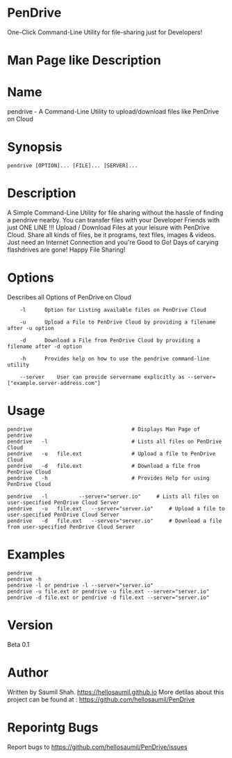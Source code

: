 # PenDrive
One-Click Command-Line Utility for file-sharing just for Developers!

# Man Page like Description

# Name
pendrive - A Command-Line Utility to upload/download files like PenDrive on Cloud

# Synopsis
	pendrive [OPTION]... [FILE]... [SERVER]...

# Description
A Simple Command-Line Utility for file sharing without the hassle of finding a pendrive nearby.
	You can transfer files with your Developer Friends with just ONE LINE !!!
	Upload / Download Files at your leisure with PenDrive Cloud. Share all kinds of files, be it programs, text files, images & videos.
	Just need an Internet Connection and you're Good to Go!
	Days of carying flashdrives are gone!
	Happy File Sharing!

# Options
Describes all Options of PenDrive on Cloud

		-l		Option for Listing available files on PenDrive Cloud

		-u		Upload a File to PenDrive Cloud by providing a filename after -u option

		-d		Download a File from PenDrive Cloud by providing a filename after -d option

		-h		Provides help on how to use the pendrive command-line utility
		
		--server	User can provide servername explicitly as --server=["example.server-address.com"]		

# Usage
	pendrive                				# Displays Man Page of pendrive
	pendrive   -l           				# Lists all files on PenDrive Cloud
	pendrive   -u   file.ext				# Upload a file to PenDrive Cloud
	pendrive   -d   file.ext				# Download a file from PenDrive Cloud
	pendrive   -h           				# Provides Help for using PenDrive Cloud
	
	pendrive   -l   	   --server="server.io"		# Lists all files on user-specified PenDrive Cloud Server
	pendrive   -u   file.ext   --server="server.io"		# Upload a file to user-specified PenDrive Cloud Server
	pendrive   -d   file.ext   --server="server.io"		# Download a file from user-specified PenDrive Cloud Server
	
# Examples
	pendrive
	pendrive -h	
	pendrive -l or pendrive -l --server="server.io" 
	pendrive -u file.ext or pendrive -u file.ext --server="server.io" 
	pendrive -d file.ext or pendrive -d file.ext --server="server.io" 

# Version
Beta 0.1

# Author
Written by Saumil Shah. https://hellosaumil.github.io
More detilas about this project can be found at : https://github.com/hellosaumil/PenDrive

# Reporintg Bugs
Report bugs to https://github.com/hellosaumil/PenDrive/issues

